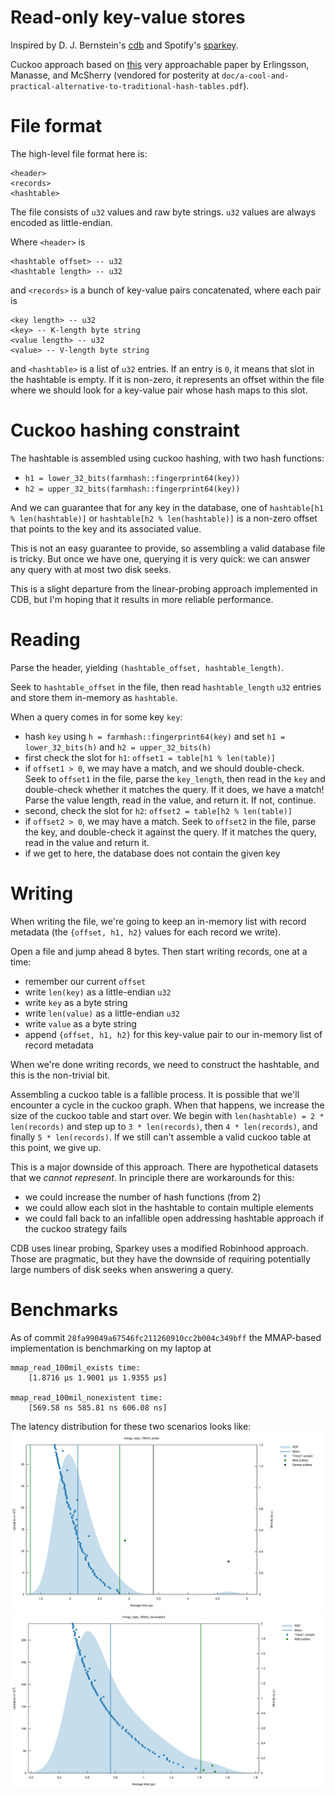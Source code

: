 # Read-only key-value stores

Inspired by D. J. Bernstein's [cdb](https://cr.yp.to/cdb.html) and Spotify's [sparkey](https://github.com/spotify/sparkey).

Cuckoo approach based on [this](https://www.ru.is/faculty/ulfar/CuckooHash.pdf)
very approachable paper by Erlingsson, Manasse, and McSherry (vendored for
posterity at
`doc/a-cool-and-practical-alternative-to-traditional-hash-tables.pdf`).

# File format

The high-level file format here is:
```
<header>
<records>
<hashtable>
```

The file consists of `u32` values and raw byte strings. `u32` values are always encoded as little-endian.

Where `<header>` is
```
<hashtable offset> -- u32
<hashtable length> -- u32
```

and `<records>` is a bunch of key-value pairs concatenated, where each pair is
```
<key length> -- u32
<key> -- K-length byte string
<value length> -- u32
<value> -- V-length byte string
```

and `<hashtable>` is a list of `u32` entries. If an entry is `0`, it means that
slot in the hashtable is empty. If it is non-zero, it represents an offset
within the file where we should look for a key-value pair whose hash maps to
this slot.

# Cuckoo hashing constraint

The hashtable is assembled using cuckoo hashing, with two hash functions:
- `h1 = lower_32_bits(farmhash::fingerprint64(key))`
- `h2 = upper_32_bits(farmhash::fingerprint64(key))`

And we can guarantee that for any key in the database, one of `hashtable[h1 %
len(hashtable)]` or `hashtable[h2 % len(hashtable)]` is a non-zero offset that
points to the key and its associated value.

This is not an easy guarantee to provide, so assembling a valid database file is
tricky. But once we have one, querying it is very quick: we can answer any query
with at most two disk seeks.

This is a slight departure from the linear-probing approach implemented in CDB,
but I'm hoping that it results in more reliable performance.

# Reading

Parse the header, yielding `(hashtable_offset, hashtable_length)`.

Seek to `hashtable_offset` in the file, then read `hashtable_length` `u32` entries and store them in-memory as `hashtable`.

When a query comes in for some key `key`:
- hash `key` using `h = farmhash::fingerprint64(key)` and set `h1 = lower_32_bits(h)` and `h2 = upper_32_bits(h)`
- first check the slot for `h1`: `offset1 = table[h1 % len(table)]`
- if `offset1 > 0`, we may have a match, and we should double-check. Seek to `offset1` in the file, parse the `key_length`, then read in the `key` and double-check whether it matches the query. If it does, we have a match! Parse the value length, read in the value, and return it. If not, continue.
- second, check the slot for `h2`: `offset2 = table[h2 % len(table)]`
- if `offset2 > 0`, we may have a match. Seek to `offset2` in the file, parse the key, and double-check it against the query. If it matches the query, read in the value and return it.
- if we get to here, the database does not contain the given key

# Writing

When writing the file, we're going to keep an in-memory list with record metadata (the `{offset, h1, h2}` values for each record we write).

Open a file and jump ahead 8 bytes. Then start writing records, one at a time:
- remember our current `offset`
- write `len(key)` as a little-endian `u32`
- write `key` as a byte string
- write `len(value)` as a little-endian `u32`
- write `value` as a byte string
- append `{offset, h1, h2}` for this key-value pair to our in-memory list of record metadata

When we're done writing records, we need to construct the hashtable, and this is the non-trivial bit.

Assembling a cuckoo table is a fallible process. It is possible that we'll
encounter a cycle in the cuckoo graph. When that happens, we increase the size
of the cuckoo table and start over. We begin with `len(hashtable) = 2 * len(records)`
and step up to `3 * len(records)`, then `4 * len(records)`, and finally `5 * len(records)`. If we still
can't assemble a valid cuckoo table at this point, we give up.

This is a major downside of this approach. There are hypothetical datasets that we _cannot represent_. In
principle there are workarounds for this:
- we could increase the number of hash functions (from 2)
- we could allow each slot in the hashtable to contain multiple elements
- we could fall back to an infallible open addressing hashtable approach if the cuckoo strategy fails

CDB uses linear probing, Sparkey uses a modified Robinhood approach. Those are
pragmatic, but they have the downside of requiring potentially large numbers of
disk seeks when answering a query.

# Benchmarks

As of commit `28fa99049a67546fc211260910cc2b004c349bff` the MMAP-based implementation is benchmarking on my laptop at
```
mmap_read_100mil_exists time:
    [1.8716 µs 1.9001 µs 1.9355 µs]

mmap_read_100mil_nonexistent time:
    [569.58 ns 585.81 ns 606.08 ns]
```

The latency distribution for these two scenarios looks like:
![mmap_exists](doc/mmap_exists.svg)
![mmap_not_exists](doc/mmap_not_exists.svg)
